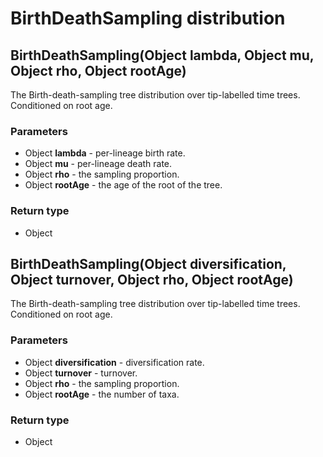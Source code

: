 BirthDeathSampling distribution
===============================
BirthDeathSampling(Object **lambda**, Object **mu**, Object **rho**, Object **rootAge**)
----------------------------------------------------------------------------------------

The Birth-death-sampling tree distribution over tip-labelled time trees.<br>Conditioned on root age.

### Parameters

- Object **lambda** - per-lineage birth rate.
- Object **mu** - per-lineage death rate.
- Object **rho** - the sampling proportion.
- Object **rootAge** - the age of the root of the tree.

### Return type

- Object



BirthDeathSampling(Object **diversification**, Object **turnover**, Object **rho**, Object **rootAge**)
-------------------------------------------------------------------------------------------------------

The Birth-death-sampling tree distribution over tip-labelled time trees.<br>Conditioned on root age.

### Parameters

- Object **diversification** - diversification rate.
- Object **turnover** - turnover.
- Object **rho** - the sampling proportion.
- Object **rootAge** - the number of taxa.

### Return type

- Object



